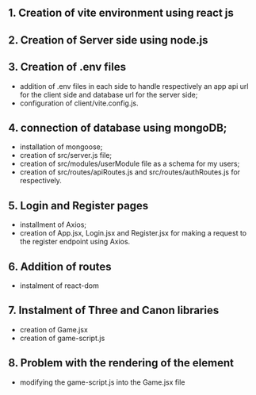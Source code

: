 ## 1. Creation of vite environment using react js 

## 2. Creation of Server side using node.js 

## 3. Creation of .env files
- addition of .env files in each side to handle respectively an app api url for the client side and database url for the server side;
- configuration of client/vite.config.js.

## 4. connection of database using mongoDB; 
- installation of mongoose;
- creation of src/server.js file;
- creation of src/modules/userModule file as a schema for my users;
- creation of src/routes/apiRoutes.js and src/routes/authRoutes.js for respectively. 

## 5. Login and Register pages
- installment of Axios;
- creation of App.jsx, Login.jsx and Register.jsx for making a request to the register endpoint using Axios.

## 6. Addition of routes
- instalment of react-dom

## 7. Instalment of Three and Canon libraries
- creation of Game.jsx
- creation of game-script.js

## 8. Problem with the rendering of the <canvas> element 
- modifying the game-script.js into the Game.jsx file 
